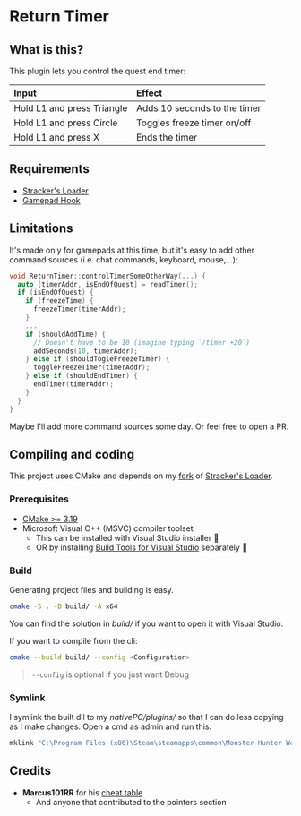 # Return Timer

## What is this?

This plugin lets you control the quest end timer:

Input | Effect
:--- |:---
Hold L1 and press Triangle | Adds 10 seconds to the timer
Hold L1 and press Circle | Toggles freeze timer on/off
Hold L1 and press X | Ends the timer

## Requirements

- [Stracker's Loader](https://www.nexusmods.com/monsterhunterworld/mods/1982)
- [Gamepad Hook](https://github.com/Stuff-Mods/MHW-GamepadHook/releases/latest)

## Limitations

It's made only for gamepads at this time, but it's easy to add other command sources (i.e. chat commands, keyboard, mouse,...):

```cpp
void ReturnTimer::controlTimerSomeOtherWay(...) {
  auto [timerAddr, isEndOfQuest] = readTimer();
  if (isEndOfQuest) {
    if (freezeTime) {
      freezeTimer(timerAddr);
    }
    ...
    if (shouldAddTime) {
      // Doesn't have to be 10 (imagine typing `/timer +20`)
      addSeconds(10, timerAddr);
    } else if (shouldTogleFreezeTimer) {
      toggleFreezeTimer(timerAddr);
    } else if (shouldEndTimer) {
      endTimer(timerAddr);
    }
  }
}
```

Maybe I'll add more command sources some day. Or feel free to open a PR.

## Compiling and coding

This project uses CMake and depends on my [fork](https://github.com/ForksKnivesAndSpoons/MHW-QuestLoader) of [Stracker's Loader](https://github.com/Strackeror/MHW-QuestLoader).

### Prerequisites

- [CMake >= 3.19](https://cmake.org/download/)
- Microsoft Visual C++ (MSVC) compiler toolset
  - This can be installed with Visual Studio installer :vomiting_face:
  - OR by installing [Build Tools for Visual Studio](https://visualstudio.microsoft.com/downloads/#other) separately :muscle:

### Build

Generating project files and building is easy.

```bash
cmake -S . -B build/ -A x64
```

You can find the solution in _build/_ if you want to open it with Visual Studio.

If you want to compile from the cli:

```bash
cmake --build build/ --config <Configuration>
```

> `--config` is optional if you just want Debug

### Symlink

I symlink the built dll to my _nativePC/plugins/_ so that I can do less copying as I make changes. Open a cmd as admin and run this:

```cmd
mklink "C:\Program Files (x86)\Steam\steamapps\common\Monster Hunter World\nativePC\plugins\ReturnTimer.dll" "%cd%\build\src\Debug\ReturnTimer.dll"

```

## Credits

- **Marcus101RR** for his [cheat table](https://www.nexusmods.com/monsterhunterworld/mods/2161)
  - And anyone that contributed to the pointers section
